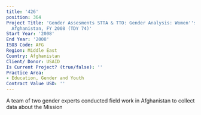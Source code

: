 ```yaml
---
title: '426'
position: 364
Project Title: 'Gender Assesments STTA & TTO: Gender Analysis: Women''s Earmark in
  Afghanistan, FY 2008 (TDY 74)'
Start Year: '2008'
End Year: '2008'
ISO3 Code: AFG
Region: Middle East
Country: Afghanistan
Client/ Donor: USAID
Is Current Project? (true/false): ''
Practice Area:
- Education, Gender and Youth
Contract Value USD: ''
---
```


A team of two gender experts conducted field work in Afghanistan to collect data about the Mission